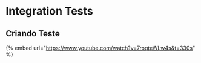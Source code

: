 # Integration Tests

## Criando Teste

{% embed url="https://www.youtube.com/watch?v=7roqteWLw4s&t=330s" %}


